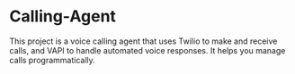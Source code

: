 # Calling-Agent
This project is a voice calling agent that uses Twilio to make and receive calls, and VAPI to handle automated voice responses. It helps you manage calls programmatically.
